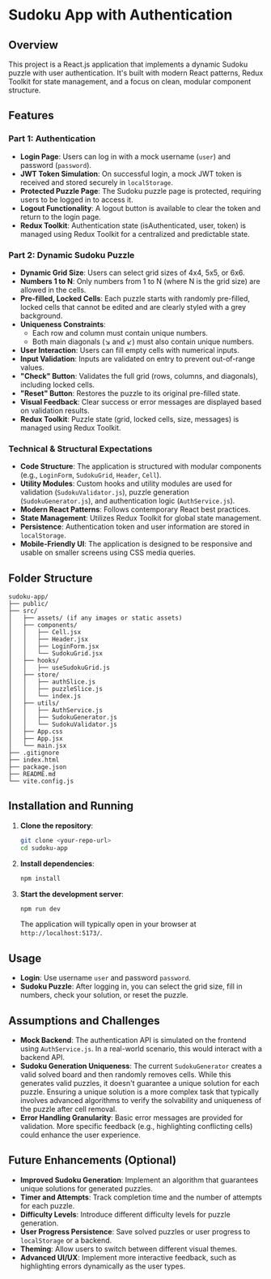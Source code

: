 # Sudoku App with Authentication

## Overview

This project is a React.js application that implements a dynamic Sudoku puzzle with user authentication. It's built with modern React patterns, Redux Toolkit for state management, and a focus on clean, modular component structure.

## Features

### Part 1: Authentication

*   **Login Page**: Users can log in with a mock username (`user`) and password (`password`).
*   **JWT Token Simulation**: On successful login, a mock JWT token is received and stored securely in `localStorage`.
*   **Protected Puzzle Page**: The Sudoku puzzle page is protected, requiring users to be logged in to access it.
*   **Logout Functionality**: A logout button is available to clear the token and return to the login page.
*   **Redux Toolkit**: Authentication state (isAuthenticated, user, token) is managed using Redux Toolkit for a centralized and predictable state.

### Part 2: Dynamic Sudoku Puzzle

*   **Dynamic Grid Size**: Users can select grid sizes of 4x4, 5x5, or 6x6.
*   **Numbers 1 to N**: Only numbers from 1 to N (where N is the grid size) are allowed in the cells.
*   **Pre-filled, Locked Cells**: Each puzzle starts with randomly pre-filled, locked cells that cannot be edited and are clearly styled with a grey background.
*   **Uniqueness Constraints**: 
    *   Each row and column must contain unique numbers.
    *   Both main diagonals (↘️ and ↙️) must also contain unique numbers.
*   **User Interaction**: Users can fill empty cells with numerical inputs.
*   **Input Validation**: Inputs are validated on entry to prevent out-of-range values.
*   **"Check" Button**: Validates the full grid (rows, columns, and diagonals), including locked cells.
*   **"Reset" Button**: Restores the puzzle to its original pre-filled state.
*   **Visual Feedback**: Clear success or error messages are displayed based on validation results.
*   **Redux Toolkit**: Puzzle state (grid, locked cells, size, messages) is managed using Redux Toolkit.

### Technical & Structural Expectations

*   **Code Structure**: The application is structured with modular components (e.g., `LoginForm`, `SudokuGrid`, `Header`, `Cell`).
*   **Utility Modules**: Custom hooks and utility modules are used for validation (`SudokuValidator.js`), puzzle generation (`SudokuGenerator.js`), and authentication logic (`AuthService.js`).
*   **Modern React Patterns**: Follows contemporary React best practices.
*   **State Management**: Utilizes Redux Toolkit for global state management.
*   **Persistence**: Authentication token and user information are stored in `localStorage`.
*   **Mobile-Friendly UI**: The application is designed to be responsive and usable on smaller screens using CSS media queries.

## Folder Structure

```
sudoku-app/
├── public/
├── src/
│   ├── assets/ (if any images or static assets)
│   ├── components/
│   │   ├── Cell.jsx
│   │   ├── Header.jsx
│   │   ├── LoginForm.jsx
│   │   └── SudokuGrid.jsx
│   ├── hooks/
│   │   ├── useSudokuGrid.js
│   ├── store/
│   │   ├── authSlice.js
│   │   ├── puzzleSlice.js
│   │   └── index.js
│   ├── utils/
│   │   ├── AuthService.js
│   │   ├── SudokuGenerator.js
│   │   └── SudokuValidator.js
│   ├── App.css
│   ├── App.jsx
│   └── main.jsx
├── .gitignore
├── index.html
├── package.json
├── README.md
└── vite.config.js
```

## Installation and Running

1.  **Clone the repository**:
    ```bash
    git clone <your-repo-url>
    cd sudoku-app
    ```
2.  **Install dependencies**:
    ```bash
    npm install
    ```
3.  **Start the development server**:
    ```bash
    npm run dev
    ```
    The application will typically open in your browser at `http://localhost:5173/`.

## Usage

*   **Login**: Use username `user` and password `password`.
*   **Sudoku Puzzle**: After logging in, you can select the grid size, fill in numbers, check your solution, or reset the puzzle.

## Assumptions and Challenges

*   **Mock Backend**: The authentication API is simulated on the frontend using `AuthService.js`. In a real-world scenario, this would interact with a backend API.
*   **Sudoku Generation Uniqueness**: The current `SudokuGenerator` creates a valid solved board and then randomly removes cells. While this generates valid puzzles, it doesn't guarantee a unique solution for each puzzle. Ensuring a unique solution is a more complex task that typically involves advanced algorithms to verify the solvability and uniqueness of the puzzle after cell removal.
*   **Error Handling Granularity**: Basic error messages are provided for validation. More specific feedback (e.g., highlighting conflicting cells) could enhance the user experience.

## Future Enhancements (Optional)

*   **Improved Sudoku Generation**: Implement an algorithm that guarantees unique solutions for generated puzzles.
*   **Timer and Attempts**: Track completion time and the number of attempts for each puzzle.
*   **Difficulty Levels**: Introduce different difficulty levels for puzzle generation.
*   **User Progress Persistence**: Save solved puzzles or user progress to `localStorage` or a backend.
*   **Theming**: Allow users to switch between different visual themes.
*   **Advanced UI/UX**: Implement more interactive feedback, such as highlighting errors dynamically as the user types.
